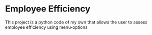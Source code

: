 # Employee Efficiency

This project is a python code of my own that allows the user to assess employee efficiency using menu-options
